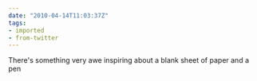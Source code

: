 ```yaml
---
date: "2010-04-14T11:03:37Z"
tags:
- imported
- from-twitter
---
```

There's something very awe inspiring about a blank sheet of paper and a pen
